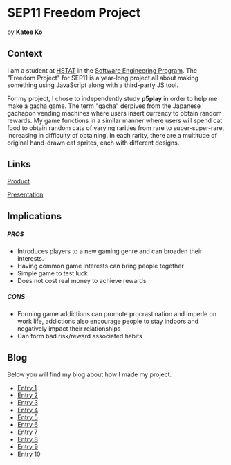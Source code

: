 # SEP11 Freedom Project
by **Katee Ko**

## Context
I am a student at [HSTAT](https://www.hstat.org/) in the [Software Engineering Program](https://hstatsep.github.io/). The "Freedom Project" for SEP11 is a year-long project all about making something using JavaScript along with a third-party JS tool.

For my project, I chose to independently study **p5play** in order to help me make a gacha game. The term "gacha" derpives from the Japanese gachapon vending machines where users insert currency to obtain random rewards. My game functions in a similar manner where users will spend cat food to obtain random cats of varying rarities from rare to super-super-rare, increasing in difficulty of obtaining. In each rarity, there are a multitude of original hand-drawn cat sprites, each with different designs.

## Links

[Product](https://kateek5417.github.io/sep11-cat-project/)

[Presentation](https://docs.google.com/presentation/d/1kNJ3U2zIFahoc7eQWihP7v_bDOIq0wE5Y6k-PR0tRYw/edit?slide=id.g357ea61c767_0_6#slide=id.g357ea61c767_0_6)

## Implications
##### PROS
* Introduces players to a new gaming genre and can broaden their interests.
* Having common game interests can bring people together
* Simple game to test luck
* Does not cost real money to achieve rewards
##### CONS
* Forming game addictions can promote procrastination and impede on work life, addictions also encourage people to stay indoors and negatively impact their relationships
* Can form bad risk/reward associated habits


## Blog
Below you will find my blog about how I made my project.

* [Entry 1](blog/entry01.md)
* [Entry 2](blog/entry02.md)
* [Entry 3](blog/entry03.md)
* [Entry 4](blog/entry04.md)
* [Entry 5](blog/entry05.md)
* [Entry 6](blog/entry06.md)
* [Entry 7](blog/entry07.md)
* [Entry 8](blog/entry08.md)
* [Entry 9](blog/entry09.md)
* [Entry 10](blog/entry10.md)
